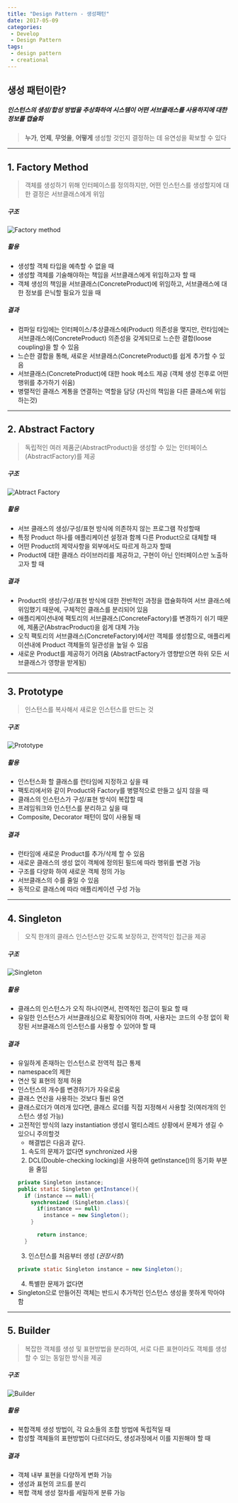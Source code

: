 ```yaml
---
title: "Design Pattern - 생성패턴"
date: 2017-05-09
categories:
 - Develop
 - Design Pattern
tags:
 - design pattern
 - creational
---
```


## 생성 패턴이란?
##### 인스턴스의 생성/합성 방법을 추상화하여 시스템이 어떤 서브클래스를 사용하지에 대한 정보를 캡슐화
> **누가**, **언제**, **무엇을**, **어떻게** 생성할 것인지 결정하는 데 유연성을 확보할 수 있다

---
## 1. Factory Method
> 객체를 생성하기 위해 인터페이스를 정의하지만, 어떤 인스턴스를 생성할지에 대한 결정은 서브클래스에게 위임

##### 구조
![Factory method](https://upload.wikimedia.org/wikipedia/commons/8/8e/Factory_Method_UML_class_diagram.svg)

##### 활용
- 생성할 객체 타입을 예측할 수 없을 때
- 생성할 객체를 기술해야하는 책임을 서브클래스에게 위임하고자 할 때
- 객체 생성의 책임을 서브클래스(ConcreteProduct)에 위임하고, 서브클래스에 대한 정보를 은닉할 필요가 있을 때

##### 결과
- 컴파일 타임에는 인터페이스/추상클래스에(Product) 의존성을 맺지만, 런타임에는 서브클래스에(ConcreteProduct) 의존성을 갖게되므로 느슨한 결합(loose coupling)을 할 수 있음
- 느슨한 결합을 통해, 새로운 서브클래스(ConcreteProduct)를 쉽게 추가할 수 있음
- 서브클래스(ConcreteProduct)에 대한 hook 메소드 제공 (객체 생성 전후로 어떤 행위를 추가하기 쉬움)
- 병렬적인 클래스 계통을 연결하는 역할을 담당 (자신의 책임을 다른 클래스에 위임하는것)

---
## 2. Abstract Factory
> 독립적인 여러 제품군(AbstractProduct)을 생성할 수 있는 인터페이스(AbstractFactory)를 제공

##### 구조
![Abtract Factory](https://upload.wikimedia.org/wikipedia/commons/thumb/9/9d/Abstract_factory_UML.svg/677px-Abstract_factory_UML.svg.png)

##### 활용
- 서브 클래스의 생성/구성/표현 방식에 의존하지 않는 프로그램 작성할때
- 특정 Product 하나를 애플리케이션 설정과 함께 다른 Product으로 대체할 때
- 어떤 Product의 제약사항을 외부에서도 따르게 하고자 할때
- Product에 대한 클래스 라이브러리를 제공하고, 구현이 아닌 인터페이스만 노출하고자 할 때

##### 결과
- Product의 생성/구성/표현 방식에 대한 전반적인 과정을 캡슐화하여 서브 클래스에 위임했기 때문에, 구체적인 클래스를 분리되어 있음
- 애플리케이션내에 팩토리의 서브클래스(ConcreteFactory)를 변경하기 쉬기 때문에, 제품군(AbstracProduct)을 쉽게 대체 가능
- 오직 팩토리의 서브클래스(ConcreteFactory)에서만 객체를 생성함으로, 애플리케이션내에 Product 객체들의 일관성을 높일 수 있음
- 새로운 Product를 제공하기 어려움 (AbstractFactory가 영향받으면 하위 모든 서브클래스가 영향을 받게됨)

---
## 3. Prototype
> 인스턴스를 복사해서 새로운 인스턴스를 만드는 것

##### 구조
![Prototype](https://upload.wikimedia.org/wikipedia/commons/thumb/1/14/Prototype_UML.svg/600px-Prototype_UML.svg.png)

##### 활용
- 인스턴스화 할 클래스를 런타임에 지정하고 싶을 때
- 팩토리에서와 같이 Product와 Factory를 병렬적으로 만들고 싶지 않을 때
- 클래스의 인스턴스가 구성/표현 방식이 복잡할 때
- 프레임워크와 인스턴스를 분리하고 싶을 때
- Composite, Decorator 패턴이 많이 사용될 때

##### 결과
- 런타임에 새로운 Product를 추가/삭제 할 수 있음
- 새로운 클래스의 생성 없이 객체에 정의된 필드에 따라 행위를 변경 가능
- 구조를 다양화 하여 새로운 객체 정의 가능
- 서브클래스의 수를 줄일 수 있음
- 동적으로 클래스에 따라 애플리케이션 구성 가능

---
## 4. Singleton
> 오직 한개의 클래스 인스턴스만 갖도록 보장하고, 전역적인 접근을 제공

##### 구조
![Singleton](https://upload.wikimedia.org/wikipedia/commons/thumb/f/fb/Singleton_UML_class_diagram.svg/1200px-Singleton_UML_class_diagram.svg.png)

##### 활용
- 클래스의 인스턴스가 오직 하나이면서, 전역적인 접근이 필요 할 때
- 유일한 인스턴스가 서브클래싱으로 확장되어야 하며, 사용자는 코드의 수정 없이 확장된 서브클래스의 인스턴스를 사용할 수 있어야 할 때

##### 결과
- 유일하게 존재하는 인스턴스로 전역적 접근 통제
- namespace의 제한
- 연산 및 표현의 정제 허용
- 인스턴스의 개수를 변경하기가 자유로움
- 클래스 연산을 사용하는 것보다 훨씬 유연
- 클래스로더가 여러개 있다면, 클래스 로더를 직접 지정해서 사용할 것(여러개의 인스턴스 생성 가능)
- 고전적인 방식의 lazy instantiation 생성시 멀티스레드 상황에서 문제가 생길 수 있으니 주의할것
  - 해결법은 다음과 같다.
  1. 속도의 문제가 없다면 synchronized 사용
  2. DCL(Double-checking locking)을 사용하여 getInstance()의 동기화 부분을 줄임
  ```java
  private Singleton instance;
  public static Singleton getInstance(){
    if (instance == null){
      synchronized (Singleton.class){
        if(instance == null)
          instance = new Singleton();
      }

  		return instance;
  	}
  ```
  3. 인스턴스를 처음부터 생성 (*권장사항*)
    ```java
    private static Singleton instance = new Singleton();
    ```
  4. 특별한 문제가 없다면
- Singleton으로 만들어진 객체는 반드시 추가적인 인스턴스 생성을 못하게 막아야 함

---
## 5. Builder
> 복잡한 객체를 생성 및 표현방법을 분리하여, 서로 다른 표현이라도 객체를 생성할 수 있는 동일한 방식을 제공

##### 구조
![Builder](https://upload.wikimedia.org/wikipedia/commons/thumb/f/f3/Builder_UML_class_diagram.svg/1200px-Builder_UML_class_diagram.svg.png)

##### 활용
- 복합객체 생성 방법이, 각 요소들의 조합 방법에 독립적일 때
- 합성할 객체들의 표현방법이 다르더라도, 생성과정에서 이를 지원해야 할 때

##### 결과
- 객체 내부 표현을 다양하게 변화 가능
- 생성과 표현의 코드를 분리
- 복합 객체 생성 절차를 세밀하게 분류 가능